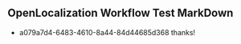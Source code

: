 ## OpenLocalization Workflow Test MarkDown

* a079a7d4-6483-4610-8a44-84d44685d368 
thanks!



<!--HONumber=Jan16_HO3-->
